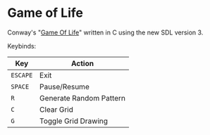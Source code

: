 # Game of Life

Conway's "[Game Of Life](https://en.wikipedia.org/wiki/Conway%27s_Game_of_Life)"
written in C using the new SDL version 3.

Keybinds:

| Key      | Action                  |
|----------|-------------------------|
| `ESCAPE` | Exit                    |
| `SPACE`  | Pause/Resume            |
| `R`      | Generate Random Pattern |
| `C`      | Clear Grid              |
| `G`      | Toggle Grid Drawing     |
